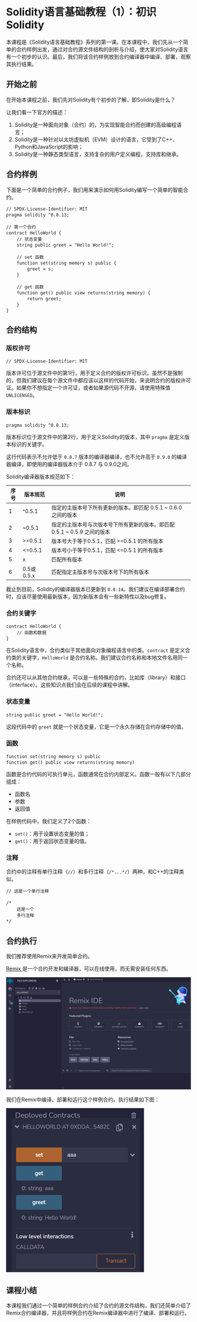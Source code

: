 # Solidity语言基础教程（1）：初识Solidity

本课程是《Solidity语言基础教程》系列的第一课。在本课程中，我们先从一个简单的合约样例出发，通过对合约源文件结构的剖析与介绍，使大家对Solidity语言有一个初步的认识。最后，我们将该合约样例放到合约编译器中编译、部署，观察其执行结果。

## 开始之前

在开始本课程之前，我们先对Solidity有个初步的了解，即Solidity是什么？

让我们看一下官方的描述：

1. Solidity是一种面向对象（合约）的，为实现智能合约而创建的高级编程语言；
2. Solidity是一种针对以太坊虚拟机（EVM）设计的语言，它受到了C++、Python和JavaScript的影响；
3. Solidity是一种静态类型语言，支持复杂的用户定义编程，支持库和继承。

## 合约样例

下面是一个简单的合约例子，我们用来演示如何用Solidity编写一个简单的智能合约。

```
// SPDX-License-Identifier: MIT
pragma solidity ^0.8.13;

// 第一个合约
contract HelloWorld {
    // 状态变量
    string public greet = "Hello World!";

    // set 函数
    function set(string memory s) public {
        greet = s;
    }

    // get 函数
    function get() public view returns(string memory) {
        return greet;
    }
}
```

## 合约结构

### 版权许可

```
// SPDX-License-Identifier: MIT
```

版本许可位于源文件中的第1行，用于定义合约的版权许可标识。虽然不是强制的，但我们建议在每个源文件中都应该以这样的代码开始，来说明合约的版权许可证。如果你不想指定一个许可证，或者如果源代码不开源，请使用特殊值 `UNLICENSED`。

### 版本标识

```
pragma solidity ^0.8.13;
```

版本标识位于源文件中的第2行，用于定义Solidity的版本，其中 `pragma` 是定义版本标识的关键字。

这行代码表示不允许低于 `0.8.7` 版本的编译器编译，也不允许高于 `0.9.0` 的编译器编译，即使用的编译器版本介于 0.8.7 与 0.9.0之间。

Solidity编译器版本规范如下：

| 序号 | 版本规范   | 说明                                                         |
| ---- | ---------- | ------------------------------------------------------------ |
| 1    | ^0.5.1     | 指定的主版本号下所有更新的版本。即匹配 0.5.1 ~ 0.6.0 之间的版本 |
| 2    | ~0.5.1     | 指定的主版本号与次版本号下所有更新的版本。即匹配 0.5.1 ~ 0.5.9 之间的版本 |
| 3    | >=0.5.1    | 版本号大于等于0.5.1，匹配 >=0.5.1 的所有版本                 |
| 4    | <=0.5.1    | 版本号小于等于0.5.1，匹配 <=0.5.1 的所有版本                 |
| 5    | x          | 匹配所有版本                                                 |
| 6    | 0.5或0.5.x | 匹配指定主版本号与次版本号下的所有版本                       |

截止到目前，Solidity的编译器版本已更新到 `0.8.14`。我们建议在编译部署合约时，应该尽量使用最新版本，因为新版本会有一些新特性以及bug修复。

### 合约关键字

```
contract HelloWorld {
    // 函数和数据
}
```

在Solidity语言中，合约类似于其他面向对象编程语言中的类。`contract` 是定义合约类的关键字，`HelloWorld` 是合约名称。我们建议合约名称和本地文件名用同一个名称。

合约还可以从其他合约继承，可以是一些特殊的合约，比如库（library）和接口（interface）。这些知识点我们会在后续的课程中讲解。

### 状态变量

```
string public greet = "Hello World!";
```

这段代码中的 `greet` 就是一个状态变量，它是一个永久存储在合约存储中的值。

### 函数

```
function set(string memory s) public
function get() public view returns(string memory)
```

函数是合约代码的可执行单元，函数通常在合约内部定义。函数一般有以下几部分组成：

+ 函数名
+ 参数
+ 返回值

在样例代码中，我们定义了2个函数：

+ `set()`：用于设置状态变量的值；
+ `get()`：用于返回状态变量的值。

### 注释

合约中的注释有单行注释（`//`）和多行注释（`/*...*/`）两种，和C++的注释类似。

```
// 这是一个单行注释

/*
	这是一个
	多行注释
*/
```

## 合约执行

我们推荐使用Remix来开发简单合约。

[Remix ](https://remix.ethereum.org)是一个合约开发和编译器，可以在线使用，而无需安装任何东西。

![](images/remix.png)

我们在Remix中编译、部署和运行这个样例合约。执行结果如下图：

![](images/remix-hellworld.png)

## 课程小结

本课程我们通过一个简单的样例合约介绍了合约的源文件结构，我们还简单介绍了Remix合约编译器，并且将样例合约在Remix编译器中进行了编译、部署和运行。

